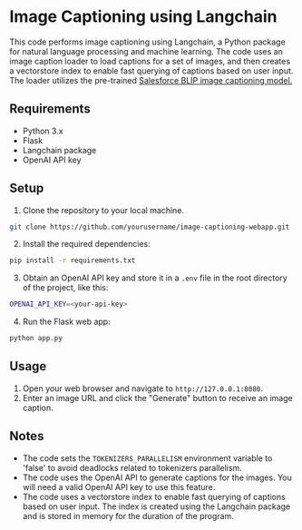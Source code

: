 # Image Captioning using Langchain

This code performs image captioning using Langchain, a Python package for natural language processing and machine learning. The code uses an image caption loader to load captions for a set of images, and then creates a vectorstore index to enable fast querying of captions based on user input. The loader utilizes the pre-trained [Salesforce BLIP image captioning model.](https://huggingface.co/Salesforce/blip-image-captioning-base)

## Requirements

- Python 3.x
- Flask
- Langchain package
- OpenAI API key

## Setup

1. Clone the repository to your local machine.

```bash
git clone https://github.com/yourusername/image-captioning-webapp.git
```

2. Install the required dependencies:

```bash
pip install -r requirements.txt
```

3. Obtain an OpenAI API key and store it in a `.env` file in the root directory of the project, like this:

```bash
OPENAI_API_KEY=<your-api-key>
```

4. Run the Flask web app:

```bash
python app.py
```

## Usage

1. Open your web browser and navigate to `http://127.0.0.1:8080`.
2. Enter an image URL and click the "Generate" button to receive an image caption.

## Notes

- The code sets the `TOKENIZERS_PARALLELISM` environment variable to 'false' to avoid deadlocks related to tokenizers parallelism.
- The code uses the OpenAI API to generate captions for the images. You will need a valid OpenAI API key to use this feature.
- The code uses a vectorstore index to enable fast querying of captions based on user input. The index is created using the Langchain package and is stored in memory for the duration of the program.